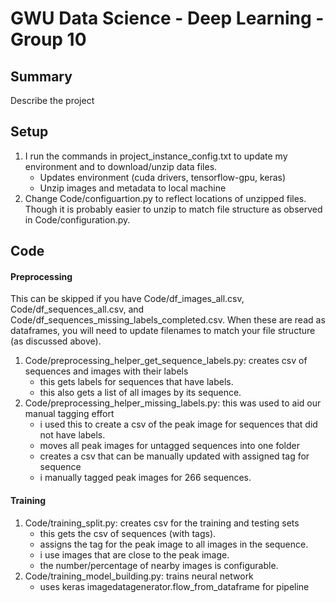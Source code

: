 # GWU Data Science - Deep Learning - Group 10

## Summary
Describe the project

## Setup
1. I run the commands in project_instance_config.txt to update my environment and to download/unzip data files.
   * Updates environment (cuda drivers, tensorflow-gpu, keras)
   * Unzip images and metadata to local machine
2. Change Code/configuartion.py to reflect locations of unzipped files.   Though it is probably easier to unzip to match file structure as observed in Code/configuration.py.

## Code
#### Preprocessing
This can be skipped if you have Code/df_images_all.csv, Code/df_sequences_all.csv, and Code/df_sequences_missing_labels_completed.csv.  When these are read as dataframes, you will need to update filenames to match your file structure (as discussed above).
1. Code/preprocessing_helper_get_sequence_labels.py:  creates csv of sequences and images with their labels
    * this gets labels for sequences that have labels.
    * this also gets a list of all images by its sequence.
2. Code/preprocessing_helper_missing_labels.py:  this was used to aid our manual tagging effort
    * i used this to create a csv of the peak image for sequences that did not have labels.  
    * moves all peak images for untagged sequences into one folder
    * creates a csv that can be manually updated with assigned tag for sequence
    * i manually tagged peak images for 266 sequences.  

#### Training
1. Code/training_split.py:  creates csv for the training and testing sets
    * this gets the csv of sequences (with tags).  
    * assigns the tag for the peak image to all images in the sequence.  
    * i use images that are close to the peak image.  
    * the number/percentage of nearby images is configurable.  
2. Code/training_model_building.py:  trains neural network
    * uses keras imagedatagenerator.flow_from_dataframe for pipeline
